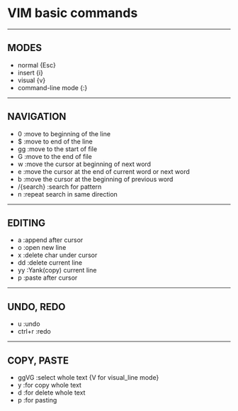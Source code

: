 # VIM basic commands
---
## MODES
* normal {Esc}
* insert {i}
* visual {v}
* command-line mode {:}
---
## NAVIGATION
* 0 :move to beginning of the line
* $ :move to end of the line 
* gg :move to the start of file
* G :move to the end of file
* w :move the cursor at beginning of next word
* e :move the cursor at the end of current word or next word
* b :move the cursor at the beginning of previous word
* /{search} :search for pattern
* n :repeat search in same direction
---
## EDITING
* a :append after cursor
* o :open new line
* x :delete char under cursor
* dd :delete current line
* yy :Yank(copy) current line
* p :paste after cursor
---
## UNDO, REDO
* u :undo
* ctrl+r :redo
---
## COPY, PASTE
* ggVG :select whole text {V for visual_line mode}
* y :for copy whole text
* d :for delete whole text
* p :for pasting